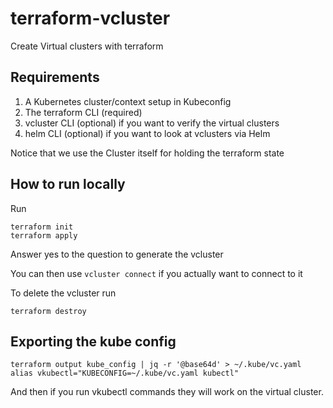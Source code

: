 # terraform-vcluster
Create Virtual clusters with terraform

## Requirements

1. A Kubernetes cluster/context setup in Kubeconfig
2. The terraform CLI (required)
3. vcluster CLI (optional) if you want to verify the virtual clusters
4. helm CLI (optional) if you want to look at vclusters via Helm

Notice that we use the Cluster itself for holding the terraform state

## How to run locally

Run

```
terraform init
terraform apply
```

Answer yes to the question to generate the vcluster

You can then use `vcluster connect` if you actually want to connect to it

To delete the vcluster run

```
terraform destroy
```

## Exporting the kube config


```
terraform output kube_config | jq -r '@base64d' > ~/.kube/vc.yaml
alias vkubectl="KUBECONFIG=~/.kube/vc.yaml kubectl"
```

And then if you run vkubectl commands they will work on the virtual cluster.
